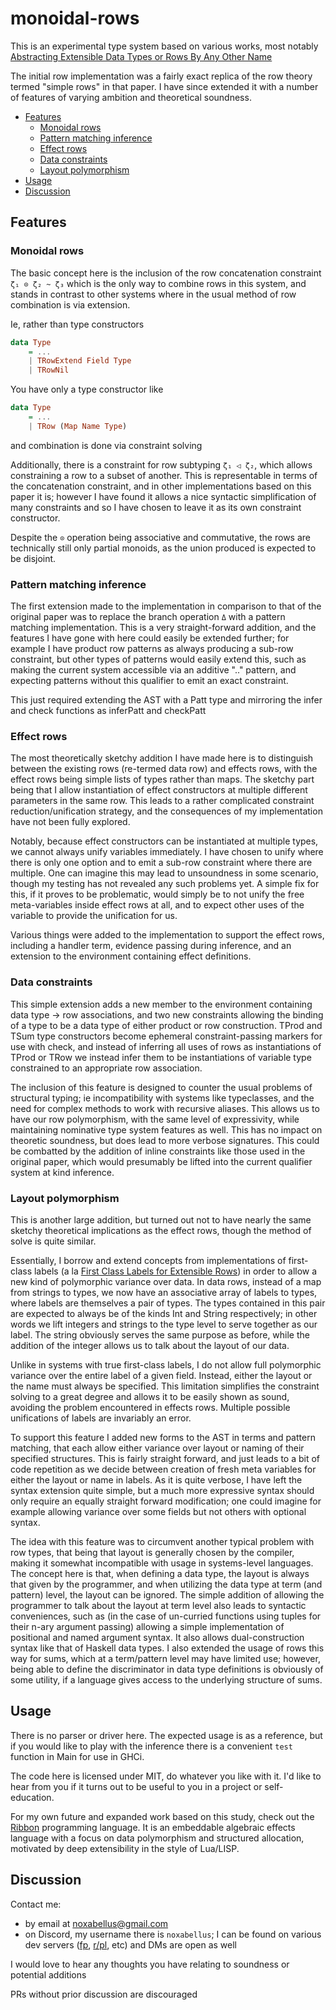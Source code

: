 # monoidal-rows

This is an experimental type system based on various works, most notably
[Abstracting Extensible Data Types or Rows By Any Other Name](https://dl.acm.org/doi/10.1145/3290325)

The initial row implementation was a fairly exact replica of the row theory
termed "simple rows" in that paper. I have since extended it with a number of
features of varying ambition and theoretical soundness.

- [Features](#features)
    + [Monoidal rows](#monoidal-rows)
    + [Pattern matching inference](#pattern-matching-inference)
    + [Effect rows](#effect-rows)
    + [Data constraints](#data-constraints)
    + [Layout polymorphism](#layout-polymorphism)
- [Usage](#usage)
- [Discussion](#discussion)

## Features

### Monoidal rows
The basic concept here is the inclusion of the row concatenation constraint
`ζ₁ ⊙ ζ₂ ~ ζ₃` which is the only way to combine rows in this system, and stands
in contrast to other systems where in the usual method of row combination is via
extension.

Ie, rather than type constructors
```hs
data Type
    = ...
    | TRowExtend Field Type
    | TRowNil
```
You have only a type constructor like
```hs
data Type
    = ...
    | TRow (Map Name Type)
```
and combination is done via constraint solving

Additionally, there is a constraint for row subtyping `ζ₁ ◁ ζ₂`, which allows
constraining a row to a subset of another. This is representable in terms of the
concatenation constraint, and in other implementations based on this paper it
is; however I have found it allows a nice syntactic simplification of many
constraints and so I have chosen to leave it as its own constraint constructor.

Despite the `⊙` operation being associative and commutative, the rows are
technically still only partial monoids, as the union produced is expected to be
disjoint.

### Pattern matching inference
The first extension made to the implementation in comparison to that of the
original paper was to replace the branch operation `Δ` with a pattern matching
implementation. This is a very straight-forward addition, and the features I
have gone with here could easily be extended further; for example I have product
row patterns as always producing a sub-row constraint, but other types of
patterns would easily extend this, such as making the current system accessible
via an additive ".." pattern, and expecting patterns without this qualifier to
emit an exact constraint.

This just required extending the AST with a Patt type and mirroring the infer
and check functions as inferPatt and checkPatt

### Effect rows
The most theoretically sketchy addition I have made here is to distinguish
between the existing rows (re-termed data row) and effects rows, with the effect
rows being simple lists of types rather than maps. The sketchy part being that I
allow instantiation of effect constructors at multiple different parameters in
the same row. This leads to a rather complicated constraint
reduction/unification strategy, and the consequences of my implementation have
not been fully explored.

Notably, because effect constructors can be instantiated at multiple types, we
cannot always unify variables immediately. I have chosen to unify where there is
only one option and to emit a sub-row constraint where there are multiple. One
can imagine this may lead to unsoundness in some scenario, though my testing has
not revealed any such problems yet. A simple fix for this, if it proves to be
problematic, would simply be to not unify the free meta-variables inside effect
rows at all, and to expect other uses of the variable to provide the unification
for us.

Various things were added to the implementation to support the effect rows,
including a handler term, evidence passing during inference, and an extension to
the environment containing effect definitions.

### Data constraints
This simple extension adds a new member to the environment containing data type
-> row associations, and two new constraints allowing the binding of a type to
be a data type of either product or row construction. TProd and TSum type
constructors become ephemeral constraint-passing markers for use with check, and
instead of inferring all uses of rows as instantiations of TProd or TRow we
instead infer them to be instantiations of variable type constrained to an
appropriate row association.

The inclusion of this feature is designed to counter the usual problems of
structural typing; ie incompatibility with systems like typeclasses, and the
need for complex methods to work with recursive aliases. This allows us to have
our row polymorphism, with the same level of expressivity, while maintaining
nominative type system features as well. This has no impact on theoretic
soundness, but does lead to more verbose signatures. This could be combatted by
the addition of inline constraints like those used in the original paper, which
would presumably be lifted into the current qualifier system at kind inference.

### Layout polymorphism
This is another large addition, but turned out not to have nearly the same
sketchy theoretical implications as the effect rows, though the method of solve
is quite similar.

Essentially, I borrow and extend concepts from implementations of first-class
labels (a la [First Class Labels for Extensible Rows](https://www.microsoft.com/en-us/research/wp-content/uploads/2016/02/fclabels.pdf))
in order to allow a new kind of polymorphic variance over data. In data rows,
instead of a map from strings to types, we now have an associative array of
labels to types, where labels are themselves a pair of types. The types
contained in this pair are expected to always be of the kinds Int and String
respectively; in other words we lift integers and strings to the type level to
serve together as our label. The string obviously serves the same purpose as before,
while the addition of the integer allows us to talk about the layout of our data.

Unlike in systems with true first-class labels, I do not allow full polymorphic
variance over the entire label of a given field. Instead, either the layout or
the name must always be specified. This limitation simplifies the constraint
solving to a great degree and allows it to be easily shown as sound, avoiding
the problem encountered in effects rows. Multiple possible unifications of
labels are invariably an error.

To support this feature I added new forms to the AST in terms and pattern
matching, that each allow either variance over layout or naming of their
specified structures. This is fairly straight forward, and just leads to a bit
of code repetition as we decide between creation of fresh meta variables for
either the layout or name in labels. As it is quite verbose, I have left the
syntax extension quite simple, but a much more expressive syntax should only
require an equally straight forward modification; one could imagine for example
allowing variance over some fields but not others with optional syntax.

The idea with this feature was to circumvent another typical problem with row
types, that being that layout is generally chosen by the compiler, making it
somewhat incompatible with usage in systems-level languages. The concept here is
that, when defining a data type, the layout is always that given by the
programmer, and when utilizing the data type at term (and pattern) level, the
layout can be ignored. The simple addition of allowing the programmer to talk
about the layout at term level also leads to syntactic conveniences, such as (in
the case of un-curried functions using tuples for their n-ary argument passing)
allowing a simple implementation of positional and named argument syntax. It
also allows dual-construction syntax like that of Haskell data types. I also
extended the usage of rows this way for sums, which at a term/pattern level may
have limited use; however, being able to define the discriminator in data type
definitions is obviously of some utility, if a language gives access to the
underlying structure of sums.

## Usage
There is no parser or driver here. The expected usage is as a reference, but if
you would like to play with the inference there is a convenient `test` function
in Main for use in GHCi.

The code here is licensed under MIT, do whatever you like with it. I'd like to
hear from you if it turns out to be useful to you in a project or
self-education.

For my own future and expanded work based on this study,
check out the [Ribbon](https://ribbon-lang.github.io) programming language.
It is an embeddable algebraic effects language with a focus on
data polymorphism and structured allocation, motivated by deep extensibility
in the style of Lua/LISP.

## Discussion
Contact me:
+ by email at noxabellus@gmail.com
+ on Discord, my username there is `noxabellus`;
I can be found on various dev servers
([fp](https://discord.com/invite/FvT2Y5N),
[r/pl](https://discord.com/invite/tuFCPmB7Un), etc)
and DMs are open as well

I would love to hear any thoughts you have relating to
soundness or potential additions

PRs without prior discussion are discouraged
